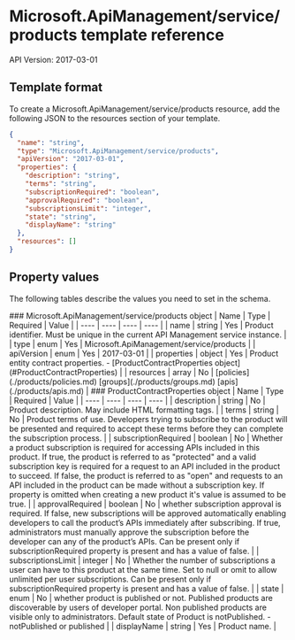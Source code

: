 # Microsoft.ApiManagement/service/products template reference
API Version: 2017-03-01
## Template format

To create a Microsoft.ApiManagement/service/products resource, add the following JSON to the resources section of your template.

```json
{
  "name": "string",
  "type": "Microsoft.ApiManagement/service/products",
  "apiVersion": "2017-03-01",
  "properties": {
    "description": "string",
    "terms": "string",
    "subscriptionRequired": "boolean",
    "approvalRequired": "boolean",
    "subscriptionsLimit": "integer",
    "state": "string",
    "displayName": "string"
  },
  "resources": []
}
```
## Property values

The following tables describe the values you need to set in the schema.

<a id="Microsoft.ApiManagement/service/products" />
### Microsoft.ApiManagement/service/products object
|  Name | Type | Required | Value |
|  ---- | ---- | ---- | ---- |
|  name | string | Yes | Product identifier. Must be unique in the current API Management service instance. |
|  type | enum | Yes | Microsoft.ApiManagement/service/products |
|  apiVersion | enum | Yes | 2017-03-01 |
|  properties | object | Yes | Product entity contract properties. - [ProductContractProperties object](#ProductContractProperties) |
|  resources | array | No | [policies](./products/policies.md) [groups](./products/groups.md) [apis](./products/apis.md) |


<a id="ProductContractProperties" />
### ProductContractProperties object
|  Name | Type | Required | Value |
|  ---- | ---- | ---- | ---- |
|  description | string | No | Product description. May include HTML formatting tags. |
|  terms | string | No | Product terms of use. Developers trying to subscribe to the product will be presented and required to accept these terms before they can complete the subscription process. |
|  subscriptionRequired | boolean | No | Whether a product subscription is required for accessing APIs included in this product. If true, the product is referred to as "protected" and a valid subscription key is required for a request to an API included in the product to succeed. If false, the product is referred to as "open" and requests to an API included in the product can be made without a subscription key. If property is omitted when creating a new product it's value is assumed to be true. |
|  approvalRequired | boolean | No | whether subscription approval is required. If false, new subscriptions will be approved automatically enabling developers to call the product’s APIs immediately after subscribing. If true, administrators must manually approve the subscription before the developer can any of the product’s APIs. Can be present only if subscriptionRequired property is present and has a value of false. |
|  subscriptionsLimit | integer | No | Whether the number of subscriptions a user can have to this product at the same time. Set to null or omit to allow unlimited per user subscriptions. Can be present only if subscriptionRequired property is present and has a value of false. |
|  state | enum | No | whether product is published or not. Published products are discoverable by users of developer portal. Non published products are visible only to administrators. Default state of Product is notPublished. - notPublished or published |
|  displayName | string | Yes | Product name. |

